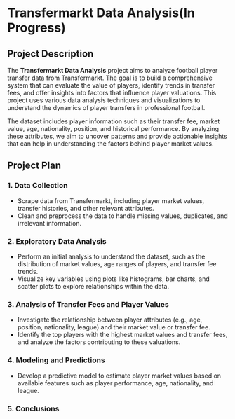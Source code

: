 # Transfermarkt Data Analysis(In Progress)

## Project Description

The **Transfermarkt Data Analysis** project aims to analyze football player transfer data from Transfermarkt. The goal is to build a comprehensive system that can evaluate the value of players, identify trends in transfer fees, and offer insights into factors that influence player valuations. This project uses various data analysis techniques and visualizations to understand the dynamics of player transfers in professional football.

The dataset includes player information such as their transfer fee, market value, age, nationality, position, and historical performance. By analyzing these attributes, we aim to uncover patterns and provide actionable insights that can help in understanding the factors behind player market values.

## Project Plan

### 1. Data Collection  
   - Scrape data from Transfermarkt, including player market values, transfer histories, and other relevant attributes.  
   - Clean and preprocess the data to handle missing values, duplicates, and irrelevant information.

### 2. Exploratory Data Analysis  
   - Perform an initial analysis to understand the dataset, such as the distribution of market values, age ranges of players, and transfer fee trends.  
   - Visualize key variables using plots like histograms, bar charts, and scatter plots to explore relationships within the data.

### 3. Analysis of Transfer Fees and Player Values  
   - Investigate the relationship between player attributes (e.g., age, position, nationality, league) and their market value or transfer fee.  
   - Identify the top players with the highest market values and transfer fees, and analyze the factors contributing to these valuations.

### 4. Modeling and Predictions  
   - Develop a predictive model to estimate player market values based on available features such as player performance, age, nationality, and league.

### 5. Conclusions  




